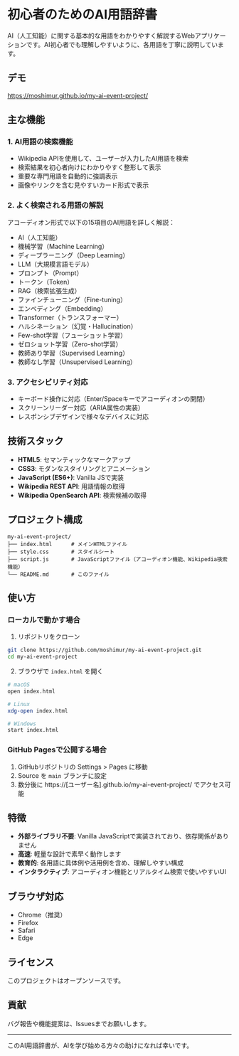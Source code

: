 # 初心者のためのAI用語辞書

AI（人工知能）に関する基本的な用語をわかりやすく解説するWebアプリケーションです。AI初心者でも理解しやすいように、各用語を丁寧に説明しています。

## デモ

https://moshimur.github.io/my-ai-event-project/

## 主な機能

### 1. AI用語の検索機能
- Wikipedia APIを使用して、ユーザーが入力したAI用語を検索
- 検索結果を初心者向けにわかりやすく整形して表示
- 重要な専門用語を自動的に強調表示
- 画像やリンクを含む見やすいカード形式で表示

### 2. よく検索される用語の解説
アコーディオン形式で以下の15項目のAI用語を詳しく解説：
- AI（人工知能）
- 機械学習（Machine Learning）
- ディープラーニング（Deep Learning）
- LLM（大規模言語モデル）
- プロンプト（Prompt）
- トークン（Token）
- RAG（検索拡張生成）
- ファインチューニング（Fine-tuning）
- エンベディング（Embedding）
- Transformer（トランスフォーマー）
- ハルシネーション（幻覚・Hallucination）
- Few-shot学習（フューショット学習）
- ゼロショット学習（Zero-shot学習）
- 教師あり学習（Supervised Learning）
- 教師なし学習（Unsupervised Learning）

### 3. アクセシビリティ対応
- キーボード操作に対応（Enter/Spaceキーでアコーディオンの開閉）
- スクリーンリーダー対応（ARIA属性の実装）
- レスポンシブデザインで様々なデバイスに対応

## 技術スタック

- **HTML5**: セマンティックなマークアップ
- **CSS3**: モダンなスタイリングとアニメーション
- **JavaScript (ES6+)**: Vanilla JSで実装
- **Wikipedia REST API**: 用語情報の取得
- **Wikipedia OpenSearch API**: 検索候補の取得

## プロジェクト構成

```
my-ai-event-project/
├── index.html      # メインHTMLファイル
├── style.css       # スタイルシート
├── script.js       # JavaScriptファイル（アコーディオン機能、Wikipedia検索機能）
└── README.md       # このファイル
```

## 使い方

### ローカルで動かす場合

1. リポジトリをクローン
```bash
git clone https://github.com/moshimur/my-ai-event-project.git
cd my-ai-event-project
```

2. ブラウザで `index.html` を開く
```bash
# macOS
open index.html

# Linux
xdg-open index.html

# Windows
start index.html
```

### GitHub Pagesで公開する場合

1. GitHubリポジトリの Settings > Pages に移動
2. Source を `main` ブランチに設定
3. 数分後に https://[ユーザー名].github.io/my-ai-event-project/ でアクセス可能

## 特徴

- **外部ライブラリ不要**: Vanilla JavaScriptで実装されており、依存関係がありません
- **高速**: 軽量な設計で素早く動作します
- **教育的**: 各用語に具体例や活用例を含め、理解しやすい構成
- **インタラクティブ**: アコーディオン機能とリアルタイム検索で使いやすいUI

## ブラウザ対応

- Chrome（推奨）
- Firefox
- Safari
- Edge

## ライセンス

このプロジェクトはオープンソースです。

## 貢献

バグ報告や機能提案は、Issuesまでお願いします。

---

このAI用語辞書が、AIを学び始める方々の助けになれば幸いです。
